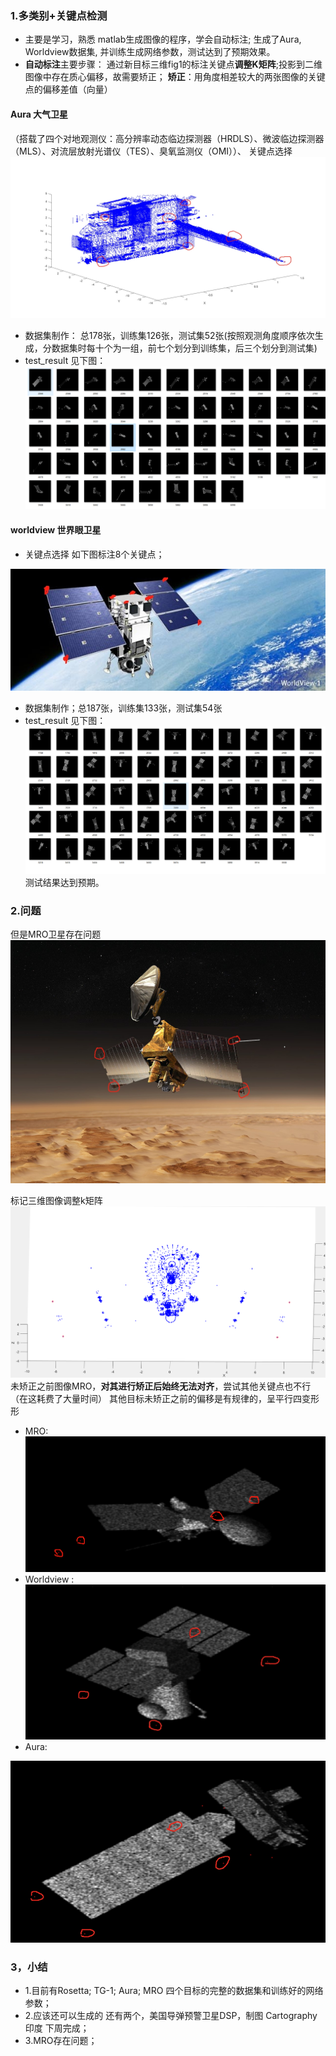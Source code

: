 ### 1.多类别+关键点检测 
- 主要是学习，熟悉 matlab生成图像的程序，学会自动标注; 生成了Aura, Worldview数据集, 并训练生成网络参数，测试达到了预期效果。
- **自动标注**主要步骤：
 通过新目标三维fig1的标注关键点**调整K矩阵**;投影到二维图像中存在质心偏移，故需要矫正； **矫正**：用角度相差较大的两张图像的关键点的偏移差值（向量）
#### Aura 大气卫星
（搭载了四个对地观测仪：高分辨率动态临边探测器（HRDLS）、微波临边探测器（MLS）、对流层放射光谱仪（TES）、臭氧监测仪（OMI））、
关键点选择
![11.71](images/aura2.jpg)
- 数据集制作： 总178张，训练集126张，测试集52张(按照观测角度顺序依次生成，分数据集时每十个为一组，前七个划分到训练集，后三个划分到测试集)
- test_result 见下图：
![11.71](images/Aura.png)
#### worldview 世界眼卫星
- 关键点选择 如下图标注8个关键点；

![11.72](images/world.jpg)

- 数据集制作；总187张，训练集133张，测试集54张
- test_result 见下图：
![11.73](images/worldview.png)
测试结果达到预期。
### 2.问题
但是MRO卫星存在问题
![11.76](images/mro2.jpg)

标记三维图像调整k矩阵
![11.77](images/mro1.png)
未矫正之前图像MRO，**对其进行矫正后始终无法对齐**，尝试其他关键点也不行（在这耗费了大量时间）
其他目标未矫正之前的偏移是有规律的，呈平行四变形形
- MRO:
![11.78](images/mro3.png)
- Worldview : 
![11.74](images/world_1.jpg)
- Aura:

![11.75](images/aura1.jpg)
### 3，小结
- 1.目前有Rosetta;  TG-1;  Aura;  MRO 四个目标的完整的数据集和训练好的网络参数；
- 2.应该还可以生成的 还有两个，美国导弹预警卫星DSP，制图 Cartography 印度  下周完成；
- 3.MRO存在问题；


